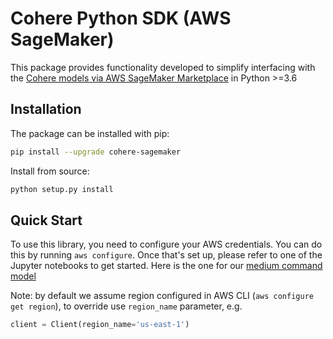 # Cohere Python SDK (AWS SageMaker)

This package provides functionality developed to simplify interfacing with the [Cohere models via AWS SageMaker Marketplace](https://aws.amazon.com/marketplace/pp/prodview-6dmzzso5vu5my) in Python >=3.6

## Installation

The package can be installed with pip:
```bash
pip install --upgrade cohere-sagemaker
```

Install from source:
```bash
python setup.py install
```

## Quick Start

To use this library, you need to configure your AWS credentials. You can do this by running `aws configure`. Once that's set up, please refer to one of the Jupyter notebooks to get started. Here is the one for our [medium command model](https://github.com/cohere-ai/cohere-sagemaker/blob/main/notebooks/Deploy%20command%20medium.ipynb)


Note: by default we assume region configured in AWS CLI (`aws configure get region`), to override use `region_name` parameter, e.g.
```python
client = Client(region_name='us-east-1')
```
